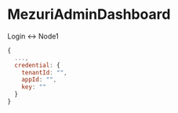 # MezuriAdminDashboard

Login <-> Node1
```js
{
  ...,
  credential: {
    tenantId: "",
    appId: "",
    key: ""
  }
}
```
